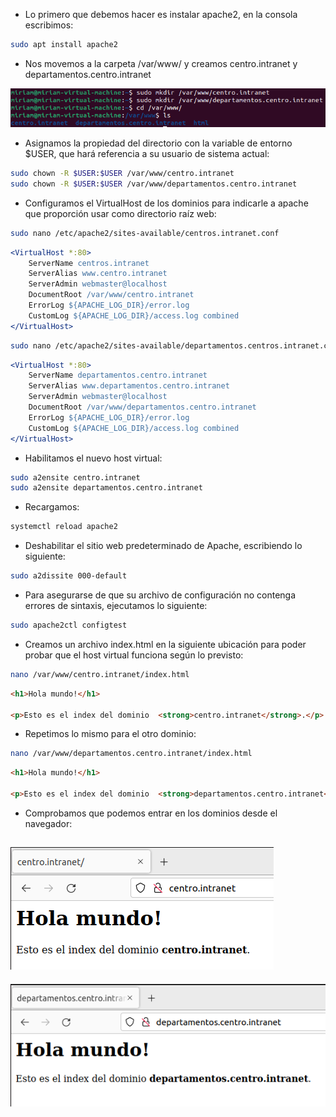 - Lo primero que debemos hacer es instalar apache2, en la consola escribimos:

```bash
sudo apt install apache2
```

- Nos movemos a la carpeta /var/www/ y creamos centro.intranet y departamentos.centro.intranet

![image](../imagenes/1.png)

- Asignamos la propiedad del directorio con la variable de entorno $USER, que hará referencia a su usuario de sistema actual:

```bash
sudo chown -R $USER:$USER /var/www/centro.intranet
sudo chown -R $USER:$USER /var/www/departamentos.centro.intranet
```
- Configuramos el VirtualHost de los dominios para indicarle a apache que proporción usar como directorio raíz web:

```bash
sudo nano /etc/apache2/sites-available/centros.intranet.conf
```
```apache
<VirtualHost *:80>
    ServerName centros.intranet
    ServerAlias www.centro.intranet
    ServerAdmin webmaster@localhost
    DocumentRoot /var/www/centro.intranet
    ErrorLog ${APACHE_LOG_DIR}/error.log
    CustomLog ${APACHE_LOG_DIR}/access.log combined
</VirtualHost> 
```
```bash
sudo nano /etc/apache2/sites-available/departamentos.centros.intranet.conf
```
```apache
<VirtualHost *:80>
    ServerName departamentos.centro.intranet
    ServerAlias www.departamentos.centro.intranet
    ServerAdmin webmaster@localhost
    DocumentRoot /var/www/departamentos.centro.intranet
    ErrorLog ${APACHE_LOG_DIR}/error.log
    CustomLog ${APACHE_LOG_DIR}/access.log combined
</VirtualHost> 
```

- Habilitamos el nuevo host virtual:

```bash
sudo a2ensite centro.intranet
sudo a2ensite departamentos.centro.intranet
```

- Recargamos:

```bash
systemctl reload apache2
```

- Deshabilitar el sitio web predeterminado de Apache, escribiendo lo siguiente:

```bash
sudo a2dissite 000-default
```

- Para asegurarse de que su archivo de configuración no contenga errores de sintaxis, ejecutamos lo siguiente:

```bash
sudo apache2ctl configtest
```

- Creamos un archivo index.html en la siguiente ubicación para poder probar que el host virtual funciona según lo previsto:

```bash
nano /var/www/centro.intranet/index.html
```

```html
<h1>Hola mundo!</h1>

<p>Esto es el index del dominio  <strong>centro.intranet</strong>.</p>
```

- Repetimos lo mismo para el otro dominio:

```bash
nano /var/www/departamentos.centro.intranet/index.html
```

```html
<h1>Hola mundo!</h1>

<p>Esto es el index del dominio  <strong>departamentos.centro.intranet</strong>.</p>
```

- Comprobamos que podemos entrar en los dominios desde el navegador:

![image](../imagenes/2.png)
------------------------------
![image](../imagenes/3.png)
